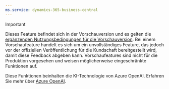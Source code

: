 ```yaml
---
ms.service: dynamics-365-business-central
---
```

> [!IMPORTANT]
> Dieses Feature befindet sich in der Vorschauversion und es gelten die [ergänzenden Nutzungsbedingungen für die Vorschauversion](https://go.microsoft.com/fwlink/?linkid=2189520). Bei einem Vorschaufeature handelt es sich um ein unvollständiges Feature, das jedoch vor der offiziellen Veröffentlichung für die Kundschaft bereitgestellt wird, damit diese Feedback abgeben kann. Vorschaufeatures sind nicht für die Produktion vorgesehen und weisen möglicherweise eingeschränkte Funktionen auf.
>
> Diese Funktionen beinhalten die KI-Technologie von Azure OpenAI. Erfahren Sie mehr über [Azure OpenAI](/legal/cognitive-services/openai/transparency-note).
